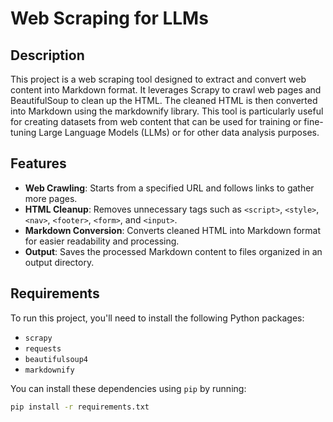 # Web Scraping for LLMs

## Description

This project is a web scraping tool designed to extract and convert web content into Markdown format. It leverages Scrapy to crawl web pages and BeautifulSoup to clean up the HTML. The cleaned HTML is then converted into Markdown using the markdownify library. This tool is particularly useful for creating datasets from web content that can be used for training or fine-tuning Large Language Models (LLMs) or for other data analysis purposes.

## Features

- **Web Crawling**: Starts from a specified URL and follows links to gather more pages.
- **HTML Cleanup**: Removes unnecessary tags such as `<script>`, `<style>`, `<nav>`, `<footer>`, `<form>`, and `<input>`.
- **Markdown Conversion**: Converts cleaned HTML into Markdown format for easier readability and processing.
- **Output**: Saves the processed Markdown content to files organized in an output directory.

## Requirements

To run this project, you'll need to install the following Python packages:

- `scrapy`
- `requests`
- `beautifulsoup4`
- `markdownify`

You can install these dependencies using `pip` by running:

```bash
pip install -r requirements.txt

```